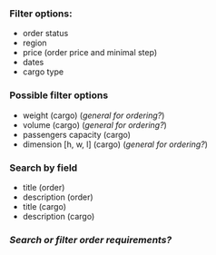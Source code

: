 ### Filter options:

- order status
- region
- price (order price and minimal step)
- dates
- cargo type

### Possible filter options

- weight (cargo) (_general for ordering?_)
- volume (cargo) (_general for ordering?_)
- passengers capacity (cargo)
- dimension [h, w, l] (cargo) (_general for ordering?_)

### Search by field

- title (order)
- description (order)
- title (cargo)
- description (cargo)

### _**Search or filter order requirements?**_